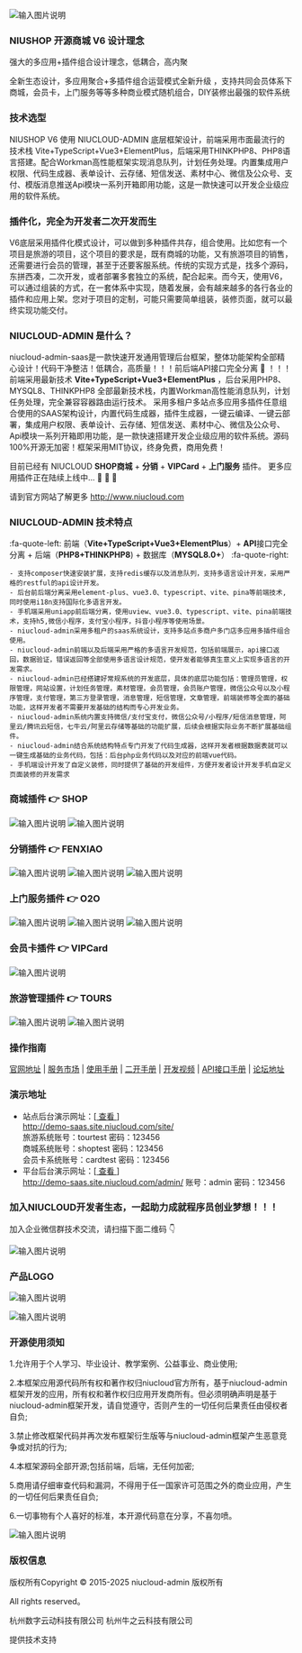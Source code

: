 ![输入图片说明](https://www.niushop.com/app/web/view/public/img/index/banner_niushop_v6.jpg?v=1)

### NIUSHOP 开源商城 V6 设计理念

强大的多应用+插件组合设计理念，低耦合，高内聚

全新生态设计，多应用聚合+多插件组合运营模式全新升级 ，支持共同会员体系下商城，会员卡，上门服务等等多种商业模式随机组合，DIY装修出最强的软件系统


### 技术选型
NIUSHOP V6 使用 NIUCLOUD-ADMIN 底层框架设计，前端采用市面最流行的技术栈 Vite+TypeScript+Vue3+ElementPlus，后端采用THINKPHP8、PHP8语言搭建。配合Workman高性能框架实现消息队列，计划任务处理。内置集成用户权限、代码生成器、表单设计、云存储、短信发送、素材中心、微信及公众号、支付、模版消息推送Api模块一系列开箱即用功能，这是一款快速可以开发企业级应用的软件系统。

### 插件化，完全为开发者二次开发而生
V6底层采用插件化模式设计，可以做到多种插件共存，组合使用。比如您有一个项目是旅游的项目，这个项目的要求是，既有商城的功能，又有旅游项目的销售，还需要进行会员的管理，甚至于还要客服系统。传统的实现方式是，找多个源码，东拼西凑，二次开发，或者部署多套独立的系统，配合起来。而今天，使用V6，可以通过组装的方式，在一套体系中实现，随着发展，会有越来越多的各行各业的插件和应用上架。您对于项目的定制，可能只需要简单组装，装修页面，就可以最终实现功能交付。

### NIUCLOUD-ADMIN 是什么？
niucloud-admin-saas是一款快速开发通用管理后台框架，整体功能架构全部精心设计！代码干净整洁！低耦合，高质量！！！前后端API接口完全分离 :raised_hands: ！！！前端采用最新技术 **Vite+TypeScript+Vue3+ElementPlus** ，后台采用PHP8、MYSQL8、THINKPHP8 全部最新技术栈，内置Workman高性能消息队列，计划任务处理，完全兼容容器路由运行技术。 采用多租户多站点多应用多插件任意组合使用的SAAS架构设计，内置代码生成器，插件生成器，一键云编译、一键云部署，集成用户权限、表单设计、云存储、短信发送、素材中心、微信及公众号、Api模块一系列开箱即用功能，是一款快速搭建开发企业级应用的软件系统。源码100%开源无加密！框架采用MIT协议，终身免费，商用免费！

目前已经有 NIUCLOUD  **SHOP商城** + **分销** + **VIPCard** + **上门服务** 插件。 更多应用插件正在陆续上线中... :clap:  :clap:  :clap: 

请到官方网站了解更多 http://www.niucloud.com

### NIUCLOUD-ADMIN 技术特点 

  :fa-quote-left: 前端（**Vite+TypeScript+Vue3+ElementPlus**）+ **API**接口完全分离 + 后端（**PHP8+THINKPHP8**) + 数据库（**MYSQL8.0+**） :fa-quote-right: 
```
- 支持composer快速安装扩展，支持redis缓存以及消息队列，支持多语言设计开发，采用严格的restful的api设计开发。
- 后台前后端分离采用element-plus、vue3.0、typescript、vite、pina等前端技术,同时使用i18n支持国际化多语言开发。
- 手机端采用uniapp前后端分离，使用uview、vue3.0、typescript、vite、pina前端技术，支持h5,微信小程序，支付宝小程序，抖音小程序等使用场景。
- niucloud-admin采用多租户的saas系统设计，支持多站点多商户多门店多应用多插件组合使用。
- niucloud-admin前端以及后端采用严格的多语言开发规范，包括前端展示，api接口返回，数据验证，错误返回等全部使用多语言设计规范，使开发者能够真生意义上实现多语言的开发需求。
- niucloud-admin已经搭建好常规系统的开发底层，具体的底层功能包括：管理员管理，权限管理，网站设置，计划任务管理，素材管理，会员管理，会员账户管理，微信公众号以及小程序管理，支付管理，第三方登录管理，消息管理，短信管理，文章管理，前端装修等全面的基础功能，这样开发者不需要开发基础的结构而专心开发业务。
- niucloud-admin系统内置支持微信/支付宝支付，微信公众号/小程序/短信消息管理，阿里云/腾讯云短信，七牛云/阿里云存储等基础的功能扩展，后续会根据实际业务不断扩展基础组件。
- niucloud-admin结合系统结构特点专门开发了代码生成器，这样开发者根据数据表就可以一键生成基础的业务代码，包括：后台php业务代码以及对应的前端vue代码。
- 手机端设计开发了自定义装修，同时提供了基础的开发组件，方便开发者设计开发手机自定义页面装修的开发需求
```

### 商城插件  :point_right:   SHOP
![输入图片说明](https://media.niucloud.com/1712132244c781785a8822b281c8d03f10134c9f97_aliyun.png)
![输入图片说明](https://media.niucloud.com/1711597084402f1f74c47080b20c7feb4166b2ab2a_aliyun.png)

### 分销插件  :point_right:   FENXIAO
![输入图片说明](https://media.niucloud.com/1705744442d046875f3a6356e20b4201683c2f08fe_aliyun.png)
![输入图片说明](https://media.niucloud.com/17057444230b1a32898072457faa8888b77d9621ff_aliyun.png)
![输入图片说明](https://media.niucloud.com/17057444220f55b9430e07e635968a843bcc3e2845_aliyun.png)

### 上门服务插件  :point_right: O2O
![输入图片说明](https://media.niucloud.com/1705739434bf20bb824783fcee9eea6361f3cfb7aa_aliyun.png)
![输入图片说明](https://media.niucloud.com/1705739434483707b8617e0e1489d7d2f51cda111c_aliyun.png)
![输入图片说明](https://media.niucloud.com/17057394343bdd84db9c1fa966c7cb0c03c5618ad9_aliyun.png)

### 会员卡插件 :point_right: VIPCard
![输入图片说明](https://media.niucloud.com/1704067355ecae8e7b09c482e8c3a5ebc1a4cd0fcc_aliyun.png)

### 旅游管理插件 :point_right:  TOURS
![输入图片说明](https://media.niucloud.com/17057440675004b59c88adaebcb492a31d3a909944_aliyun.png)
![输入图片说明](https://media.niucloud.com/1705744067bad60e348b4dd479d223aa5de963a1bf_aliyun.png)


### 操作指南
 [官网地址](https://www.niushop.com)
 | [服务市场](https://www.niucloud.com)
 | [使用手册](https://www.niucloud.com/doc)
 | [二开手册](https://www.niucloud.com/doc)
 | [开发视频](https://www.niucloud.com/doc)
 | [API接口手册](https://api.niucloud.com/apidoc.html?target_id=001)
 | [论坛地址](https://bbs.niucloud.com)

### 演示地址
- 站点后台演示网址：[<a href='http://demo-saas.site.niucloud.com/site/' target="_blank"> 查看 </a>]       
<a href='http://demo-saas.site.niucloud.com/site/' target="_blank">http://demo-saas.site.niucloud.com/site/    
旅游系统账号：tourtest  密码：123456<br/>
商城系统账号：shoptest  密码：123456<br/>
会员卡系统账号：cardtest  密码：123456<br/>
- 平台后台演示网址：[<a href='http://demo-saas.site.niucloud.com/admin/' target="_blank"> 查看 </a>]       
<a href='http://demo-saas.site.niucloud.com/admin/' target="_blank">http://demo-saas.site.niucloud.com/admin/  账号：admin  密码：123456

### 加入NIUCLOUD开发者生态，一起助力成就程序员创业梦想！！！

加入企业微信群技术交流，请扫描下面二维码 :point_down: 

![输入图片说明](https://media.niucloud.com/170312377249fc5bc70c5f914fda3d7c5cf3413ddc_aliyun.jpg)


### 产品LOGO
![输入图片说明](https://foruda.gitee.com/avatar/1682227978769691031/1342405_niushop_1682227978.png)

![输入图片说明](https://www.niucloud.com/_nuxt/login_logo.650a27e2.png)


### 开源使用须知

1.允许用于个人学习、毕业设计、教学案例、公益事业、商业使用;

2.本框架应用源代码所有权和著作权归niucloud官方所有，基于niucloud-admin框架开发的应用，所有权和著作权归应用开发商所有。但必须明确声明是基于niucloud-admin框架开发，请自觉遵守，否则产生的一切任何后果责任由侵权者自负;

3.禁止修改框架代码并再次发布框架衍生版等与niucloud-admin框架产生恶意竞争或对抗的行为;

4.本框架源码全部开源;包括前端，后端，无任何加密;

5.商用请仔细审查代码和漏洞，不得用于任一国家许可范围之外的商业应用，产生的一切任何后果责任自负;

6.一切事物有个人喜好的标准，本开源代码意在分享，不喜勿喷。

![输入图片说明](https://www.niucloud.com/img/readme/%E9%A1%B6%E9%83%A8%E5%B9%BF%E5%91%8A1.jpg)


### 版权信息
版权所有Copyright © 2015-2025 niucloud-admin 版权所有

All rights reserved。

杭州数字云动科技有限公司 
杭州牛之云科技有限公司 

提供技术支持